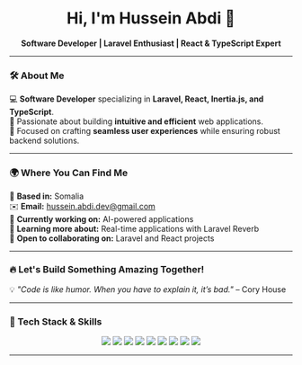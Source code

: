<h1 align="center">Hi, I'm Hussein Abdi 🚀</h1>  
<p align="center">
  <b>Software Developer | Laravel Enthusiast | React & TypeScript Expert</b>  
</p>  

---

### 🛠 About Me  

💻 **Software Developer** specializing in **Laravel, React, Inertia.js, and TypeScript**.  
🚀 Passionate about building **intuitive and efficient** web applications.  
🎯 Focused on crafting **seamless user experiences** while ensuring robust backend solutions.  

---

### 🌍 Where You Can Find Me  

📍 **Based in:** Somalia  
✉️ **Email:** [hussein.abdi.dev@gmail.com](mailto:hussein.abdi.dev@gmail.com)  
🚀 **Currently working on:** AI-powered applications  
🧠 **Learning more about:** Real-time applications with Laravel Reverb  
🤝 **Open to collaborating on:** Laravel and React projects  

---

### 🔥 Let's Build Something Amazing Together!  

💡 *"Code is like humor. When you have to explain it, it’s bad."* – Cory House  

---

### 🔧 Tech Stack & Skills  

<p align="center">
  <img src="https://img.shields.io/badge/Laravel-%23FF2D20.svg?style=for-the-badge&logo=laravel&logoColor=white" />
  <img src="https://img.shields.io/badge/React-%2361DAFB.svg?style=for-the-badge&logo=react&logoColor=black" />
  <img src="https://img.shields.io/badge/Inertia.js-%237A4F9A.svg?style=for-the-badge&logo=inertia&logoColor=white" />
  <img src="https://img.shields.io/badge/TypeScript-%23007ACC.svg?style=for-the-badge&logo=typescript&logoColor=white" />
  <img src="https://img.shields.io/badge/TailwindCSS-%2306B6D4.svg?style=for-the-badge&logo=tailwindcss&logoColor=white" />
  <img src="https://img.shields.io/badge/PHP-%23777BB4.svg?style=for-the-badge&logo=php&logoColor=white" />
  <img src="https://img.shields.io/badge/MySQL-%234479A1.svg?style=for-the-badge&logo=mysql&logoColor=white" />
  <img src="https://img.shields.io/badge/Node.js-%23339933.svg?style=for-the-badge&logo=node.js&logoColor=white" />
  <img src="https://img.shields.io/badge/Docker-%232496ED.svg?style=for-the-badge&logo=docker&logoColor=white" />
</p>

---
